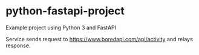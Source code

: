 # python-fastapi-project
Example project using Python 3 and FastAPI

Service sends request to https://www.boredapi.com/api/activity and relays response.